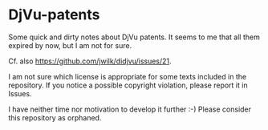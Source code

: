 # DjVu-patents
Some quick and dirty notes about DjVu patents. It seems to me that all them expired by now, but I am not for sure.

Cf. also https://github.com/jwilk/didjvu/issues/21.

I am not sure which license is appropriate for some texts included in the repository. If you notice a possible copyright violation, please report it in Issues.

I have neither time nor motivation to develop it further :-) Please consider this repository as orphaned.
